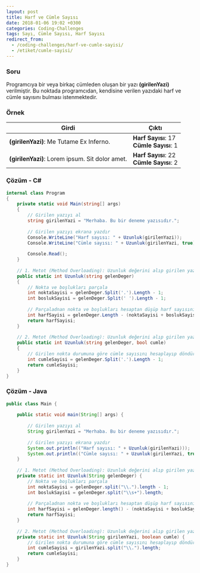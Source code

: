 ```yaml
---
layout: post
title: Harf ve Cümle Sayısı
date: 2018-01-06 19:02 +0300
categories: Coding-Challenges
tags: Sayı, Cümle Sayısı, Harf Sayısı
redirect_from:
  - /coding-challenges/harf-ve-cumle-sayisi/
  - /etiket/cumle-sayisi/
---
```

### Soru
Programcıya bir veya birkaç cümleden oluşan bir yazı **(girilenYazi)** verilmiştir. Bu noktada programcıdan, kendisine verilen yazıdaki harf ve cümle sayısını bulması istenmektedir.

### Örnek

| Girdi                                           | Çıktı                                        |
|-------------------------------------------------|----------------------------------------------|
| **(girilenYazi)**: Me Tutame Ex Inferno.        | **Harf Sayısı**: 17 <br> **Cümle Sayısı**: 1 |
| **(girilenYazi)**: Lorem ipsum. Sit dolor amet. | **Harf Sayısı**: 22 <br> **Cümle Sayısı**: 2 |

### Çözüm - C#
```csharp
internal class Program
{
    private static void Main(string[] args)
    {
        // Girilen yazıyı al
        string girilenYazi = "Merhaba. Bu bir deneme yazısıdır.";
 
        // Girilen yazıyı ekrana yazdır
        Console.WriteLine("Harf sayısı: " + Uzunluk(girilenYazi));
        Console.WriteLine("Cümle sayısı: " + Uzunluk(girilenYazi, true));
 
        Console.Read();
    }
 
    // 1. Metot (Method Overloading): Uzunluk değerini alıp girilen yazının harf sayısını hesapla
    public static int Uzunluk(string gelenDeger)
    {
        // Nokta ve boşlukları parçala
        int noktaSayisi = gelenDeger.Split('.').Length - 1;
        int boslukSayisi = gelenDeger.Split(' ').Length - 1;
 
        // Parçaladnan nokta ve boşlukları hesaptan düşüp harf sayısını döndür
        int harfSayisi = gelenDeger.Length - (noktaSayisi + boslukSayisi);
        return harfSayisi;
    }
 
    // 2. Metot (Method Overloading): Uzunluk değerini alıp girilen yazının harf sayısını hesapla
    public static int Uzunluk(string gelenDeger, bool cumle)
    {
        // Girilen nokta durumuna göre cümle sayısını hesaplayıp döndür
        int cumleSayisi = gelenDeger.Split('.').Length - 1;
        return cumleSayisi;
    }
}
```

### Çözüm - Java
```java
public class Main {
 
    public static void main(String[] args) {
 
        // Girilen yazıyı al
        String girilenYazi = "Merhaba. Bu bir deneme yazısıdır.";
 
        // Girilen yazıyı ekrana yazdır
        System.out.println(("Harf sayısı: " + Uzunluk(girilenYazi)));
        System.out.println(("Cümle sayısı: " + Uzunluk(girilenYazi, true)));
    }
 
    // 1. Metot (Method Overloading): Uzunluk değerini alıp girilen yazının harf sayısını hesapla
    private static int Uzunluk(String gelenDeger) {
        // Nokta ve boşlukları parçala
        int noktaSayisi = gelenDeger.split("\\.").length - 1;
        int boslukSayisi = gelenDeger.split("\\s+").length;
 
        // Parçaladnan nokta ve boşlukları hesaptan düşüp harf sayısını döndür
        int harfSayisi = gelenDeger.length() - (noktaSayisi + boslukSayisi);
        return harfSayisi;
    }
 
    // 2. Metot (Method Overloading): Uzunluk değerini alıp girilen yazının harf sayısını hesapla
    private static int Uzunluk(String girilenYazi, boolean cumle) {
        // Girilen nokta durumuna göre cümle sayısını hesaplayıp döndür
        int cumleSayisi = girilenYazi.split("\\.").length;
        return cumleSayisi;
    }
}
```